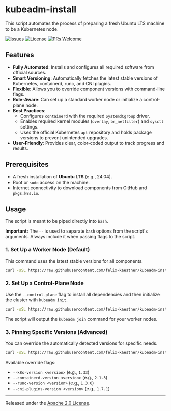 # kubeadm-install

This script automates the process of preparing a fresh Ubuntu LTS machine to be a Kubernetes node.

[![Issues](https://img.shields.io/github/issues/felix-kaestner/kubeadm-install?color=29b6f6&style=flat-square)](https://github.com/felix-kaestner/kubeadm-install/issues)
[![License](https://img.shields.io/github/license/felix-kaestner/kubeadm-install?color=29b6f6&style=flat-square)](https://github.com/felix-kaestner/kubeadm-install/blob/main/LICENSE)
[![PRs Welcome](https://img.shields.io/badge/PRs-welcome-brightgreen.svg?style=flat-square)](https://github.com/felix-kaestner/kubeadm-install/pulls)

## Features

- **Fully Automated**: Installs and configures all required software from official sources.
- **Smart Versioning**: Automatically fetches the latest stable versions of Kubernetes, containerd, runc, and CNI plugins.
- **Flexible**: Allows you to override component versions with command-line flags.
- **Role-Aware**: Can set up a standard worker node or initialize a control-plane node.
- **Best Practices**:
  - Configures `containerd` with the required `SystemdCgroup` driver.
  - Enables required kernel modules (`overlay`, `br_netfilter`) and `sysctl` settings.
  - Uses the official Kubernetes `apt` repository and holds package versions to prevent unintended upgrades.
- **User-Friendly**: Provides clear, color-coded output to track progress and results.

## Prerequisites

- A fresh installation of **Ubuntu LTS** (e.g., 24.04).
- Root or `sudo` access on the machine.
- Internet connectivity to download components from GitHub and `pkgs.k8s.io`.

## Usage

The script is meant to be piped directly into `bash`.

**Important:** The `--` is used to separate `bash` options from the script's arguments. Always include it when passing flags to the script.

### 1. Set Up a Worker Node (Default)

This command uses the latest stable versions for all components.

```bash
curl -sSL https://raw.githubusercontent.com/felix-kaestner/kubeadm-install/main/install.sh | sudo bash -s
```

### 2. Set Up a Control-Plane Node

Use the `--control-plane` flag to install all dependencies and then initialize the cluster with `kubeadm init`.

```bash
curl -sSL https://raw.githubusercontent.com/felix-kaestner/kubeadm-install/main/install.sh | sudo bash -s -- --control-plane
```

The script will output the `kubeadm join` command for your worker nodes.

### 3. Pinning Specific Versions (Advanced)

You can override the automatically detected versions for specific needs.

```bash
curl -sSL https://raw.githubusercontent.com/felix-kaestner/kubeadm-install/main/install.sh | sudo bash -s -- --k8s-version 1.33 --containerd-version 2.1.3
```

Available override flags:

- `--k8s-version <version>` (e.g., `1.33`)
- `--containerd-version <version>` (e.g., `2.1.3`)
- `--runc-version <version>` (e.g., `1.3.0`)
- `--cni-plugins-version <version>` (e.g., `1.7.1`)

---

Released under the [Apache 2.0 License](LICENSE).
